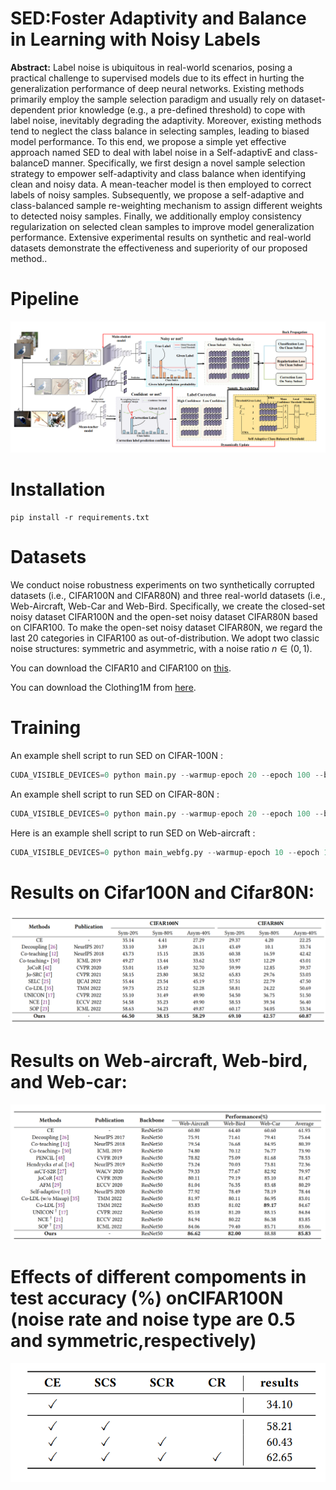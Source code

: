 # SED:Foster Adaptivity and Balance in Learning with Noisy Labels
**Abstract:** Label noise is ubiquitous in real-world scenarios, posing a practical challenge to supervised models due to its effect in hurting the generalization performance of deep neural networks.
Existing methods primarily employ the sample selection paradigm and usually rely on dataset-dependent prior knowledge (e.g., a pre-defined threshold) to cope with label noise, inevitably degrading the adaptivity. Moreover, existing methods tend to neglect the class balance in selecting samples, leading to biased model performance.
To this end, we propose a simple yet effective approach named SED to deal with label noise in a Self-adaptivE and class-balanceD manner. 
Specifically, we first design a novel sample selection strategy to empower self-adaptivity and class balance when identifying clean and noisy data.
A mean-teacher model is then employed to correct labels of noisy samples.
Subsequently, we propose a self-adaptive and class-balanced sample re-weighting mechanism to assign different weights to detected noisy samples.
Finally, we additionally employ consistency regularization on selected clean samples to improve model generalization performance.
Extensive experimental results on synthetic and real-world datasets demonstrate the effectiveness and superiority of our proposed method..

# Pipeline

![framework](Figure.png)

# Installation
```
pip install -r requirements.txt
```

# Datasets
We conduct noise robustness experiments on two synthetically corrupted datasets (i.e., CIFAR100N and CIFAR80N) and three real-world datasets (i.e., Web-Aircraft, Web-Car and Web-Bird.
Specifically, we create the closed-set noisy dataset CIFAR100N and the open-set noisy dataset CIFAR80N based on CIFAR100.
To make the open-set noisy dataset CIFAR80N, we regard the last 20 categories in CIFAR100 as out-of-distribution. 
We adopt two classic noise structures: symmetric and asymmetric, with a noise ratio $n \in (0,1)$.

You can download the CIFAR10 and CIFAR100 on [this](https://www.cs.toronto.edu/~kriz/cifar.html).

You can download the Clothing1M from [here](https://github.com/NUST-Machine-Intelligence-Laboratory/weblyFG-dataset).

# Training

An example shell script to run SED on CIFAR-100N :

```python
CUDA_VISIBLE_DEVICES=0 python main.py --warmup-epoch 20 --epoch 100 --batch-size 128 --lr 0.05 --warmup-lr 0.05  --noise-type symmetric --closeset-ratio 0.2 --lr-decay cosine:20,5e-4,100  --opt sgd --dataset cifar100nc
```
An example shell script to run SED on CIFAR-80N :

```python
CUDA_VISIBLE_DEVICES=0 python main.py --warmup-epoch 20 --epoch 100 --batch-size 128 --lr 0.05 --warmup-lr 0.05  --noise-type symmetric --closeset-ratio 0.2 --lr-decay cosine:20,5e-4,100  --opt sgd --dataset cifar80no
```
Here is an example shell script to run SED on Web-aircraft :

```python
CUDA_VISIBLE_DEVICES=0 python main_webfg.py --warmup-epoch 10 --epoch 110 --batch-size 32 --lr 0.005 --warmup-lr 0.005  --lr-decay cosine:10,5e-4,110 --weight-decay 5e-4 --seed 123 --opt sgd --dataset web-bird --SSL True --gpu 0 --pretrain True
```

# Results on Cifar100N and Cifar80N:

![framework](Table1.png)


# Results on Web-aircraft, Web-bird, and Web-car:

![framework](Table2.png)


# Effects of different compoments in test accuracy (%) onCIFAR100N (noise rate and noise type are 0.5 and symmetric,respectively)

![framework](Table3.png)


